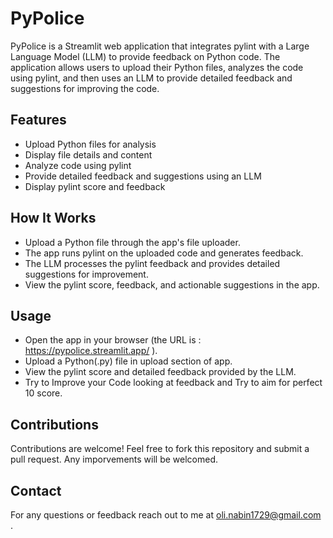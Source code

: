 # PyPolice

PyPolice is a Streamlit web application that integrates pylint with a Large Language Model (LLM) to provide feedback on Python code. The application allows users to upload their Python files, analyzes the code using pylint, and then uses an LLM to provide detailed feedback and suggestions for improving the code.

## Features

- Upload Python files for analysis
- Display file details and content
- Analyze code using pylint
- Provide detailed feedback and suggestions using an LLM
- Display pylint score and feedback


## How It Works

- Upload a Python file through the app's file uploader.
- The app runs pylint on the uploaded code and generates feedback.
- The LLM processes the pylint feedback and provides detailed suggestions for improvement.
- View the pylint score, feedback, and actionable suggestions in the app.

## Usage

- Open the app in your browser (the URL is : https://pypolice.streamlit.app/ ).
- Upload a Python(.py) file in upload section of app.
- View the pylint score and detailed feedback provided by the LLM.
- Try to Improve your Code looking at feedback and Try to aim for perfect 10 score.

## Contributions
Contributions are welcome! Feel free to fork this repository and submit a pull request. Any imporvements will be welcomed. 

## Contact
For any questions or feedback reach out to me at oli.nabin1729@gmail.com .